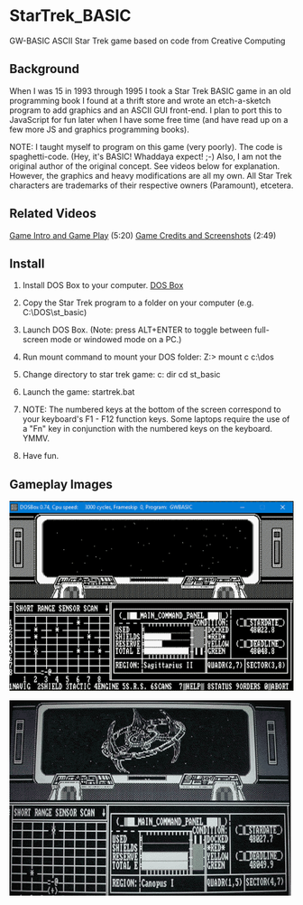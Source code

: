 # StarTrek_BASIC
GW-BASIC ASCII Star Trek game based on code from Creative Computing


## Background
When I was 15 in 1993 through 1995 I took a Star Trek BASIC game in an old programming book I found at a thrift store and wrote an etch-a-sketch program to add graphics and an ASCII GUI front-end. I plan to port this to JavaScript for fun later when I have some free time (and have read up on a few more JS and graphics programming books).

NOTE: I taught myself to program on this game (very poorly). The code is spaghetti-code. (Hey, it's BASIC! Whaddaya expect! ;-) Also, I am not the original author of the original concept. See videos below for explanation. However, the graphics and heavy modifications are all my own. All Star Trek characters are trademarks of their respective owners (Paramount), etcetera.

## Related Videos
[Game Intro and Game Play](https://www.youtube.com/watch?v=ylMEzmm_QPY) (5:20)
[Game Credits and Screenshots](https://www.youtube.com/watch?v=MVHS624f544) (2:49)

## Install
1. Install DOS Box to your computer.
[DOS Box](http://www.dosbox.com/)

2. Copy the Star Trek program to a folder on your computer (e.g. C:\DOS\st_basic)

3. Launch DOS Box. (Note: press ALT+ENTER to toggle between full-screen mode or windowed mode on a PC.)

4. Run mount command to mount your DOS folder:
Z:\> mount c c:\dos

5. Change directory to star trek game:
c:
dir
cd st_basic

6. Launch the game:
startrek.bat

7. NOTE: The numbered keys at the bottom of the screen correspond to your keyboard's F1 - F12 function keys. Some laptops require the use of a "Fn" key in conjunction with the numbered keys on the keyboard. YMMV.

8. Have fun.


## Gameplay Images
![DOS Box](./dosbox_screenshot.png)

![DS9](./ds9.png)



